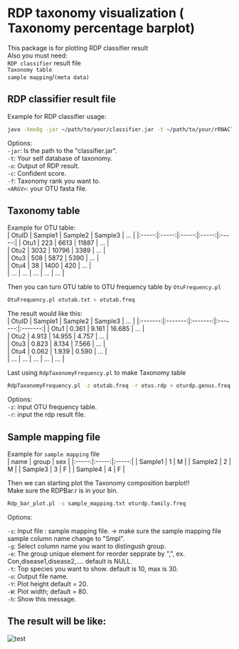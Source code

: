 # RDP taxonomy visualization ( Taxonomy percentage barplot)  
This package is for plotting RDP classifier result  
Also you must need:  
	`RDP classifier` result file  
	`Taxonomy table`  
	`sample mapping`/`(meta data)`    
## RDP classifier result file
Example for RDP classifier usage:  
```Bash  
java -Xmx8g -jar ~/path/to/your/classifier.jar -t ~/path/to/your/rRNAClassifier.properties -o otus.rdp -c 0.8 -f allrank otus.fa  
```  
Options:  
`-jar`: Is the path to the "classifier.jar".  
`-t`: Your self database of taxonomy.   
`-o`: Output of RDP result.  
`-c`: Confident score.  
`-f`: Taxonomy rank you want to.  
`<ARGV>`: your OTU fasta file.  

## Taxonomy table
Example for OTU table:  
| OtuID  | Sample1  | Sample2  | Sample3 | ...  |
|:-----:|:-----:|:-----:|:-----:|:-----:|
| Otu1 | 223 | 6613 | 11887 | ... |  
| Otu2 | 3032 | 10796 | 3389 | ... |   
| Otu3 | 508 | 5872 | 5390 | ...  |  
| Otu4 | 38 | 1400 | 420 | ... |  
| ... | ... | ... | ... | ... |  
  
Then you can turn OTU table to OTU frequency table by `OtuFrequency.pl`  
```Bash  
OtuFrequency.pl otutab.txt > otutab.freq
```  
The result would like this:  
| OtuID  | Sample1  | Sample2  | Sample3 | ...  |
|:-------:|:-------:|:-------:|:-------:|:-------:|
| Otu1 | 0.361 | 9.161 | 16.685 | ... |  
| Otu2 | 4.913 | 14.955 | 4.757 | ... |  
| Otu3 | 0.823 | 8.134 | 7.566 | ... |  
| Otu4 | 0.062 | 1.939 | 0.590 | ... |  
| ... | ... | ... | ... | ... |  
  
Last using `RdpTaxonomyFrequency.pl` to make Taxonomy table  
```Bash  
RdpTaxonomyFrequency.pl -z otutab.freq -r otus.rdp > oturdp.genus.freq
```  
Options:  
`-z`: input OTU frequency table.   
`-r`: input the rdp result file.  

## Sample mapping file  
Example for `sample mapping` file  
| name | group | sex |
|:-----:|:-----:|:-----:|
| Sample1 | 1 | M |
| Sample2 | 2 | M |
| Sample3 | 3 | F |
| Sample4 | 4 | F |  

Then we can starting plot the Taxonomy composition barplot!!  
Make sure the RDPBar.r is in your bin.  
```Bash  
Rdp_bar_plot.pl -s sample_mapping.txt oturdp.family.freq  
```
Options:  

`-s`: Input file : sample mapping file. -> make sure the sample mapping file sample column name change to "Smpl".  
`-g`: Select column name you want to distingush group.  
`-e`: The group unique element for reorder sepprate by ",", ex. Con,disease1,disease2,....  default is NULL.  
`-t`: Top species you want to show. default is 10, max is 30.  
`-o`: Output file name.  
`-Y`: Plot height default = 20.  
`-W`: Plot width; default = 80.  
`-h`: Show this message.  
  
## The result will be like:
    
![test](https://github.com/alexWMH/Taxonomy-barplot/assets/128213313/54ec73f9-1b53-4e95-a7c7-bc86d23f8bc7)

